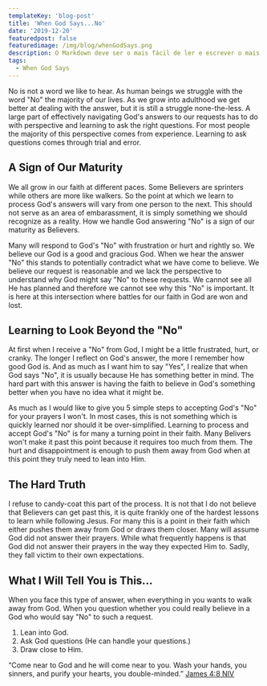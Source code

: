 ```yaml
---
templateKey: 'blog-post'
title: 'When God Says...No'
date: '2019-12-20'
featuredpost: false
featuredimage: /img/blog/whenGodSays.png
description: O Markdown deve ser o mais fácil de ler e escrever o mais possível.
tags:
  - When God Says
---
```


No is not a word we like to hear. As human beings we struggle with the word "No" the majority of our lives. As we grow into adulthood we get better at dealing with the answer, but it is still a struggle none-the-less. A large part of effectively navigating God's answers to our requests has to do with perspective and learning to ask the right questions. For most people the majority of this perspective comes from experience. Learning to ask questions comes through trial and error.

## A Sign of Our Maturity

We all grow in our faith at different paces. Some Believers are sprinters while others are more like walkers. So the point at which we learn to process God's answers will vary from one person to the next. This should not serve as an area of embarassment, it is simply something we should recognize as a reality. How we handle God answering "No" is a sign of our maturity as Believers.

Many will respond to God's "No" with frustration or hurt and rightly so. We believe our God is a good and gracious God. When we hear the answer "No" this stands to potentially contradict what we have come to believe. We believe our request is reasonable and we lack the perspective to understand why God might say "No" to these requests. We cannot see all He has planned and therefore we cannot see why this "No" is important. It is here at this intersection where battles for our faith in God are won and lost.

## Learning to Look Beyond the "No"

At first when I receive a "No" from God, I might be a little frustrated, hurt, or cranky. The longer I reflect on God's answer, the more I remember how good God is. And as much as I want him to say "Yes", I realize that when God says "No", it is usually because He has something better in mind. The hard part with this answer is having the faith to believe in God's something better when you have no idea what it might be.

As much as I would like to give you 5 simple steps to accepting God's "No" for your prayers I won't. In most cases, this is not something which is quickly learned nor should it be over-simplified. Learning to process and accept God's "No" is for many a turning point in their faith. Many Belivers won't make it past this point because it requires too much from them. The hurt and disappointment is enough to push them away from God when at this point they truly need to lean into Him.

## The Hard Truth

I refuse to candy-coat this part of the process. It is not that I do not believe that Believers can get past this, it is quite frankly one of the hardest lessons to learn while following Jesus. For many this is a point in their faith which either pushes them away from God or draws them closer. Many will assume God did not answer their prayers. While what frequently happens is that God did not answer their prayers in the way they expected Him to. Sadly, they fall victim to their own expectations.

## What I Will Tell You is This...

When you face this type of answer, when everything in you wants to walk away from God. When you question whether you could really believe in a God who would say "No" to such a request.

1. Lean into God.
2. Ask God questions (He can handle your questions.)
3. Draw close to Him.

“Come near to God and he will come near to you. Wash your hands, you sinners, and purify your hearts, you double-minded.”
‭‭[James‬ ‭4:8‬ ‭NIV‬‬](https://www.bible.com/111/jas.4.8.niv)
